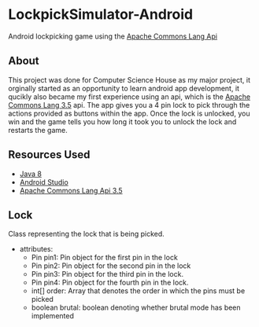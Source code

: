 # LockpickSimulator-Android

Android lockpicking game using the [Apache Commons Lang Api](https://commons.apache.org/proper/commons-lang/index.html)

## About

This project was done for Computer Science House as my major project, it orginally started as an opportunity to learn android app development, it qucikly also became my first experience using an api, which is the [Apache Commons Lang 3.5](https://commons.apache.org/proper/commons-lang/index.html) api. The app gives you a 4 pin lock to pick through the actions provided as buttons within the app. Once the lock is unlocked, you win and the game tells you how long it took you to unlock the lock and restarts the game.

## Resources Used

  - [Java 8](http://www.oracle.com/technetwork/java/javase/downloads/index-jsp-138363.html)
  - [Android Studio](https://developer.android.com/studio/index.html)
  - [Apache Commons Lang Api 3.5](https://commons.apache.org/proper/commons-lang/index.html)
 
## Lock

Class representing the lock that is being picked.

- attributes:
   - Pin pin1: Pin object for the first pin in the lock
   - Pin pin2: Pin object for the second pin in the lock
   - Pin pin3: Pin object for the third pin in the lock.
   - Pin pin4: Pin object for the fourth pin in the lock.
   - int[] order: Array that denotes the order in which the pins must be picked
   - boolean brutal: boolean denoting whether brutal mode has been implemented
